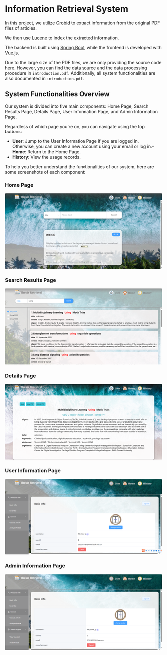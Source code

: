 # Information Retrieval System

In this project, we utilize [Grobid](https://github.com/kermitt2/grobid) to extract information from the original PDF files of articles.

We then use [Lucene](https://lucene.apache.org/) to index the extracted information.

The backend is built using [Spring Boot](https://spring.io/projects/spring-boot), while the frontend is developed with [Vue.js](https://cn.vuejs.org/).

Due to the large size of the PDF files, we are only providing the source code here. However, you can find the data source and the data processing procedure in `introduction.pdf`. Additionally, all system functionalities are also documented in `introduction.pdf`.

## System Functionalities Overview

Our system is divided into five main components: Home Page, Search Results Page, Details Page, User Information Page, and Admin Information Page.

Regardless of which page you're on, you can navigate using the top buttons:
- **User**: Jump to the User Information Page if you are logged in. Otherwise, you can create a new account using your email or log in.- **Home**: Return to the Home Page.
- **History**: View the usage records.

To help you better understand the functionalities of our system, here are some screenshots of each component:

### Home Page
![Home Page](pictures/fc01db8df5da7eb3da020379b16dd9a.png)

### Search Results Page
![Search Results Page](pictures/result.png)

### Details Page
![Details Page](pictures/ab6cb40b28247f90e90b4a9a90baea2.png)

### User Information Page
![User Information Page](pictures/user.png)

### Admin Information Page
![Admin Information Page](pictures/manager.png)
